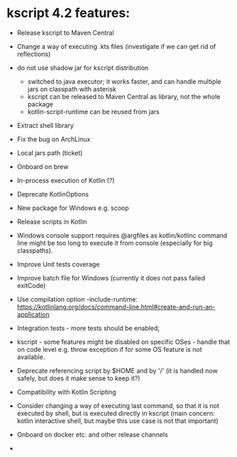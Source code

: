 # kscript 4.2 features:

* Release kscript to Maven Central
* Change a way of executing .kts files (investigate if we can get rid of reflections)
* do not use shadow jar for kscript distribution
  * switched to java executor; it works faster, and can handle multiple jars on classpath with asterisk 
  * kscript can be released to Maven Central as library, not the whole package
  * kotlin-script-runtime can be reused from jars
* Extract shell library
* Fix the bug on ArchLinux
* Local jars path (ticket)
* Onboard on brew
* In-process execution of Kotlin (?)
* Deprecate KotlinOptions


* New package for Windows e.g. scoop
* Release scripts in Kotlin
* Windows console support requires @argfiles as kotlin/kotlinc command line might be too long to execute it from console (especially for big classpaths).
* Improve Unit tests coverage 
* Improve batch file for Windows (currently it does not pass failed exitCode)
* Use compilation option -include-runtime: https://kotlinlang.org/docs/command-line.html#create-and-run-an-application
* Integration tests - more tests should be enabled; 
* kscript - some features might be disabled on specific OSes - handle that on code level e.g. throw exception if for some OS feature is not available.
* Deprecate referencing script by $HOME and by '/' (it is handled now safely, but does it make sense to keep it?)
* Compatibility with Kotlin Scripting
* Consider changing a way of executing last command, so that it is not executed by shell, but is executed directly in kscript (main concern: kotlin interactive shell, but maybe this use case is not that important)
* Onboard on docker etc. and other release channels
* 
